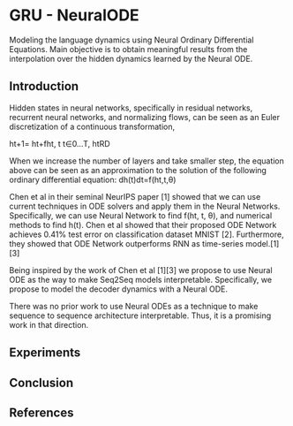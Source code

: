 # GRU - NeuralODE 

Modeling the language dynamics using Neural Ordinary Differential Equations.  Main objective is to obtain meaningful results from the interpolation over the hidden dynamics learned by the Neural ODE.

## Introduction

Hidden states in neural networks, specifically in residual networks, recurrent neural networks, and normalizing flows, can be seen as an Euler discretization of a continuous transformation, 
                          
ht+1= ht+fht, t  t∈0…T, htRD

When we increase the number of layers and take smaller step, the equation above can be seen as an approximation to the solution of the following ordinary differential equation:
dh(t)dt=f(ht,t,θ)
 
Chen et al in their seminal NeurIPS paper [1] showed that we can use current techniques in ODE solvers and apply them in the Neural Networks. Specifically, we can use Neural Network to find f(ht, t, θ), and numerical methods to find h(t). Chen et al showed that their proposed ODE Network achieves 0.41% test error on classification dataset MNIST [2]. Furthermore, they showed that ODE Network outperforms RNN as time-series model.[1][3]

Being inspired by the work of Chen et al [1][3] we propose to use Neural ODE as the way to make Seq2Seq models interpretable. Specifically, we propose to model the decoder dynamics with a Neural ODE. 

There was no prior work to use Neural ODEs as a technique to make sequence to sequence architecture interpretable. Thus, it is a promising work in that direction.


## Experiments



## Conclusion



## References
